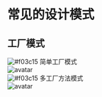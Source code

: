 # 常见的设计模式
## 工厂模式
![#f03c15](https://placehold.it/15/f03c15/000000?text=+) 简单工厂模式<br>
![avatar](http://www.codenest.cn/images/designpattern/simplefactory.jpg)<br>
![#f03c15](https://placehold.it/15/f03c15/000000?text=+) 多工厂方法模式<br>
![avatar](http://www.codenest.cn/images/designpattern/multifactory.jpg)<br>
